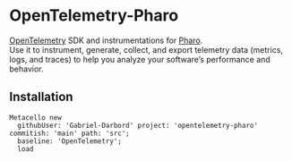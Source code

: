# OpenTelemetry-Pharo
[OpenTelemetry](https://opentelemetry.io/) SDK and instrumentations for [Pharo](https://pharo.org/).  
Use it to instrument, generate, collect, and export telemetry data (metrics, logs, and traces) to help you analyze your software’s performance and behavior.

## Installation

```st
Metacello new
  githubUser: 'Gabriel-Darbord' project: 'opentelemetry-pharo' commitish: 'main' path: 'src';
  baseline: 'OpenTelemetry';
  load
```
